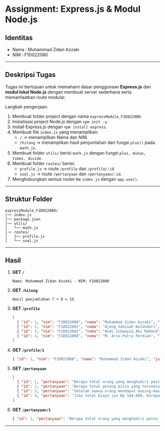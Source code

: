 # Assignment: Express.js & Modul Node.js

## Identitas
- Nama : Muhammad Zidan Azzaki
- NIM  : F1D022080

---

## Deskripsi Tugas
Tugas ini bertujuan untuk memahami dasar penggunaan **Express.js** dan **modul lokal Node.js** dengan membuat server sederhana serta memanfaatkan route modular.

Langkah pengerjaan:
1. Membuat folder project dengan nama `expressModule_F1D022080`.
2. Inisialisasi project Node.js dengan `npm init -y`.
3. Install Express.js dengan `npm install express`.
4. Membuat file `index.js` yang menampilkan:
   - `/` → menampilkan Nama dan NIM.
   - `/hitung` → menampilkan hasil penjumlahan dari fungsi `plus()` pada `math.js`.
5. Membuat folder `utils/` berisi `math.js` dengan fungsi `plus, minus, times, divide`.
6. Membuat folder `routes/` berisi:
   - `profile.js` → route `/profile` dan `/profile/:id`.
   - `soal.js` → route `/pertanyaan` dan `/pertanyaan/:id`.
7. Menghubungkan semua router ke `index.js` dengan `app.use()`.

---

## Struktur Folder
```
expressModule_F1D022080/
│── index.js
│── package.json
│── utils/
│   └── math.js
│── routes/
│   ├── profile.js
│   └── soal.js
```

---

## Hasil
1. **GET `/`**
   ```
   Nama: Muhammad Zidan Azzaki - NIM: F1D022080
   ```

2. **GET `/hitung`**
   ```
   Hasil penjumlahan 7 + 8 = 15
   ```

3. **GET `/profile`**
   ```json
   [
     { "id": 1, "nim": "F1D022080", "nama": "Muhammad Zidan Azzaki", "jurusan": "Teknik Informatika", "angkatan": 2022 },
     { "id": 2, "nim": "F1D022001", "nama": "Ajeng Sakinah Wulandari", "jurusan": "Teknik Informatika", "angkatan": 2022 },
     { "id": 3, "nim": "F1D022002", "nama": "Andi Sibwayiq Abi Mahmud", "jurusan": "Teknik Informatika", "angkatan": 2022 },
     { "id": 4, "nim": "F1D022060", "nama": "M. Ario Putra Ferdian", "jurusan": "Teknik Informatika", "angkatan": 2022 }
   ]
   ```

4. **GET `/profile/1`**
   ```json
   { "id": 1, "nim": "F1D022080", "nama": "Muhammad Zidan Azzaki", "jurusan": "Teknik Informatika", "angkatan": 2022 }
   ```

5. **GET `/pertanyaan`**
   ```json
   [
     { "id": 1, "pertanyaan": "Berapa total orang yang menghadiri pesta Andi (termasuk Andi sendiri)?", "jawaban": 19 },
     { "id": 2, "pertanyaan": "Berapa total potong pizza yang tersedia?", "jawaban": 24 },
     { "id": 3, "pertanyaan": "Setelah semua orang mendapat masing-masing 1 potong kue, berapa sisa potong kue yang ada?", "jawaban": 1 },
     { "id": 4, "pertanyaan": "Jika total biaya jus Rp 144.000, berapa harga per botol jus buah kecil?", "jawaban": "Rp 2.000" }
   ]
   ```

6. **GET `/pertanyaan/1`**
   ```json
   { "id": 1, "pertanyaan": "Berapa total orang yang menghadiri pesta Andi (termasuk Andi sendiri)?", "jawaban": 19 }
   ```

---
